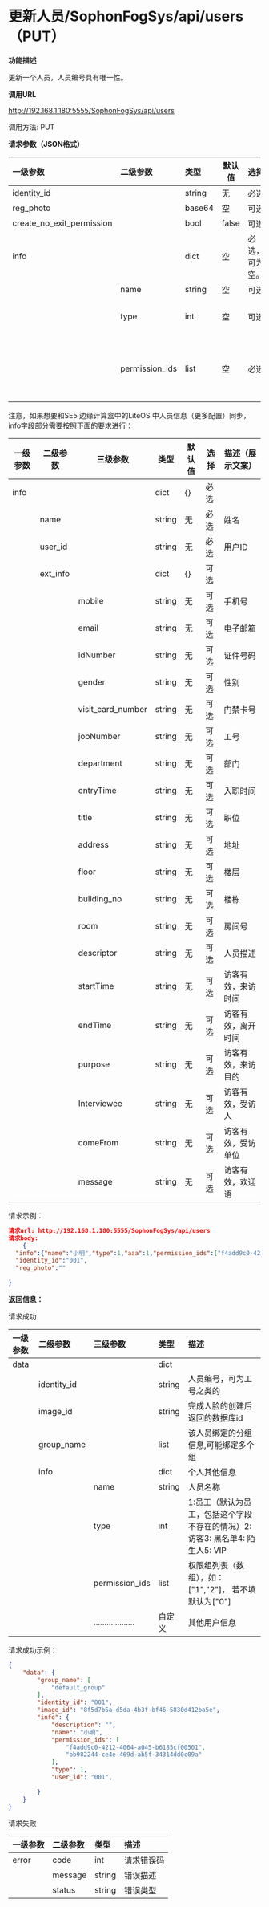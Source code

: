 # 更新人员/SophonFogSys/api/users（PUT）

**功能描述**

更新一个人员，人员编号具有唯一性。

**调用URL**

http://192.168.1.180:5555/SophonFogSys/api/users

调用方法: PUT

**请求参数（JSON格式）**

| 一级参数    | 二级参数       | 类型   |  默认值  | 选择           | 描述                                                         |  举例                             |
| :---------- | :------------- | :----- | ----------------------------------- | :------------- | :----------------------------------------------------------- | ------------------------------------------------------------ |
| identity_id |                | string | 无                                  | 必选           | 人员编号，可为工号之类的                                     | "888888"                                                     |
| reg_photo   |                | base64 | 空                                  | 可选           | 完成人脸的创建                                               |                                                              |
| create_no_exit_permission | | bool | false | 可选 | 是否自动创建不存在得权限组 | |
| info        |                | dict   | 空                                  | 必选，可为空。 | 个人其他信息, 禁止进行员工工号的编辑                         |                                                              |
|             | name           | string | 空                                  | 可选           | 人员名称                                                     | "小明"                                                       |
|             | type           | int    | 空                                  | 可选           | 1:员工（默认为员工，包括这个字段不存在的情况）2: 访客3: 黑名单4: 陌生人5: VIP | 1                                                            |
|             | permission_ids | list   | 空                                  | 必选          | 权限组列表（数组），如： ["f4add9c0-4212-4064-a045-					b6185cf00501","bb982244-ce4e-469d-ab5f-34314dd0c09a"] | ["f4add9c0-4212-4064-a045-					b6185cf00501","bb982244-ce4e-469d-ab5f-34314dd0c09a"] |

注意，如果想要和SE5 边缘计算盒中的LiteOS 中人员信息（更多配置）同步，info字段部分需要按照下面的要求进行：

| 一级参数 | 二级参数 | 三级参数          | 类型   | 默认值 | 选择 | 描述（展示文案）   |
| -------- | -------- | ----------------- | ------ | ------ | ---- | ------------------ |
| info     |          |                   | dict   | {}     | 必选 |                    |
|          | name     |                   | string | 无     | 必选 | 姓名               |
|          | user_id  |                   | string | 无     | 必选 | 用户ID             |
|          | ext_info |                   | dict   | {}     | 可选 |                    |
|          |          | mobile            | string | 无     | 可选 | 手机号             |
|          |          | email             | string | 无     | 可选 | 电子邮箱           |
|          |          | idNumber          | string | 无     | 可选 | 证件号码           |
|          |          | gender            | string | 无     | 可选 | 性别               |
|          |          | visit_card_number | string | 无     | 可选 | 门禁卡号           |
|          |          | jobNumber         | string | 无     | 可选 | 工号               |
|          |          | department        | string | 无     | 可选 | 部门               |
|          |          | entryTime         | string | 无     | 可选 | 入职时间           |
|          |          | title             | string | 无     | 可选 | 职位               |
|          |          | address           | string | 无     | 可选 | 地址               |
|          |          | floor             | string | 无     | 可选 | 楼层               |
|          |          | building_no       | string | 无     | 可选 | 楼栋               |
|          |          | room              | string | 无     | 可选 | 房间号             |
|          |          | descriptor        | string | 无     | 可选 | 人员描述           |
|          |          | startTime         | string | 无     | 可选 | 访客有效，来访时间 |
|          |          | endTime           | string | 无     | 可选 | 访客有效，离开时间 |
|          |          | purpose           | string | 无     | 可选 | 访客有效，来访目的 |
|          |          | Interviewee       | string | 无     | 可选 | 访客有效，受访人   |
|          |          | comeFrom          | string | 无     | 可选 | 访客有效，受访单位 |
|          |          | message           | string | 无     | 可选 | 访客有效，欢迎语   |

请求示例：

```json
请求url: http://192.168.1.180:5555/SophonFogSys/api/users
请求body:
	{
  "info":{"name":"小明","type":1,"aaa":1,"permission_ids":["f4add9c0-4212-4064-a045-					b6185cf00501","bb982244-ce4e-469d-ab5f-34314dd0c09a"]},
  "identity_id":"001",
  "reg_photo":""
	
}
```

**返回信息：**

请求成功        

| 一级参数 | 二级参数    | 三级参数            | 类型   | 描述                                                         |
| :------- | :---------- | :------------------ | :----- | :----------------------------------------------------------- |
| data     |             |                     | dict   |                                                              |
|          | identity_id |                     | string | 人员编号，可为工号之类的                                     |
|          | image_id    |                     | string | 完成人脸的创建后返回的数据库id                               |
|          | group_name  |                     | list   | 该人员绑定的分组信息,可能绑定多个组                          |
|          | info        |                     | dict   | 个人其他信息                                                 |
|          |             | name                | string | 人员名称                                                     |
|          |             | type                | int    | 1:员工（默认为员工，包括这个字段不存在的情况）2: 访客3: 黑名单4: 陌生人5: VIP |
|          |             | permission_ids      | list   | 权限组列表（数组），如： ["1","2"]， 若不填默认为["0"]       |
|          |             | ................... | 自定义 | 其他用户信息                                                 |

请求成功示例：

```json
{
    "data": {
        "group_name": [
            "default_group"
        ],
        "identity_id": "001",
        "image_id": "8f5d7b5a-d5da-4b3f-bf46-5830d412ba5e",
        "info": {
            "description": "",
            "name": "小明",
            "permission_ids": [
                "f4add9c0-4212-4064-a045-b6185cf00501",
                "bb982244-ce4e-469d-ab5f-34314dd0c09a"
            ],
            "type": 1,
            "user_id": "001",
   
        }
    }
}
```

请求失败

| 一级参数 | 二级参数 | 类型   | 描述       |
| :------- | :------- | :----- | :--------- |
| error    | code     | int    | 请求错误码 |
|          | message  | string | 错误描述   |
|          | status   | string | 错误类型   |
